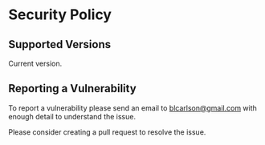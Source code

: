 # Security Policy

## Supported Versions

Current version.

## Reporting a Vulnerability

To report a vulnerability please send an email to blcarlson@gmail.com with enough detail to understand the issue.  

Please consider creating a pull request to resolve the issue.
